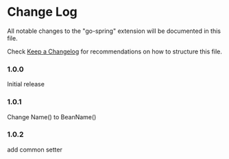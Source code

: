 # Change Log

All notable changes to the "go-spring" extension will be documented in this file.

Check [Keep a Changelog](http://keepachangelog.com/) for recommendations on how to structure this file.

### 1.0.0

Initial release 

### 1.0.1

Change Name() to BeanName()

### 1.0.2

add common setter 
